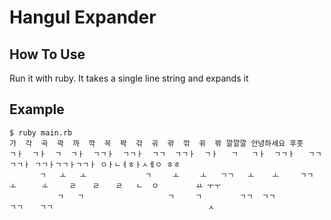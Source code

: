 # Hangul Expander

## How To Use

Run it with ruby. It takes a single line string and expands it

## Example

```
$ ruby main.rb 
가  각  곡  곽  까  깍  꼭  꽉  갂  곢  곾  깎  꼮  꽊 깔깔깔 안녕하세요 후훗
ㄱㅏ  ㄱㅏ  ㄱ  ㄱㅏ  ㄱㄱㅏ  ㄱㄱㅏ  ㄱㄱ  ㄱㄱㅏ  ㄱㅏ   ㄱ   ㄱㅏ  ㄱㄱㅏ   ㄱㄱ   ㄱㄱㅏ ㄱㄱㅏㄱㄱㅏㄱㄱㅏ ㅇㅏㄴㅕㅎㅏㅅㅔㅇ ㅎㅎ
 　    ㄱ   ㅗ   ㅗ   　 　   　 ㄱ   　ㅗ  　 ㅗ   ㄱㄱ   ㅗ    ㅗ   　ㄱㄱ   　ㅗ   　 ㅗ  　 ㄹ 　 ㄹ 　 ㄹ   ㄴ  ㅇ  　  　 ㅛ ㅜㅜ
　　  　　  ㄱ   ㄱ   　　　  　　　  　ㄱ  　 ㄱ   　　  ㄱㄱ  ㄱㄱ  　　　  　ㄱㄱ  　ㄱㄱ 　　　　　　　　　 　　　　　　　　　 　ㅅ
```
